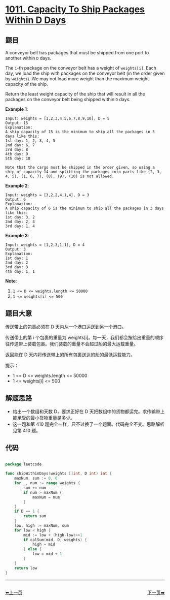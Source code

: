 # [1011. Capacity To Ship Packages Within D Days](https://leetcode.com/problems/capacity-to-ship-packages-within-d-days/)


## 题目

A conveyor belt has packages that must be shipped from one port to another within `D` days.

The `i`-th package on the conveyor belt has a weight of `weights[i]`. Each day, we load the ship with packages on the conveyor belt (in the order given by `weights`). We may not load more weight than the maximum weight capacity of the ship.

Return the least weight capacity of the ship that will result in all the packages on the conveyor belt being shipped within `D` days.

**Example 1**:

    Input: weights = [1,2,3,4,5,6,7,8,9,10], D = 5
    Output: 15
    Explanation: 
    A ship capacity of 15 is the minimum to ship all the packages in 5 days like this:
    1st day: 1, 2, 3, 4, 5
    2nd day: 6, 7
    3rd day: 8
    4th day: 9
    5th day: 10
    
    Note that the cargo must be shipped in the order given, so using a ship of capacity 14 and splitting the packages into parts like (2, 3, 4, 5), (1, 6, 7), (8), (9), (10) is not allowed.

**Example 2**:

    Input: weights = [3,2,2,4,1,4], D = 3
    Output: 6
    Explanation: 
    A ship capacity of 6 is the minimum to ship all the packages in 3 days like this:
    1st day: 3, 2
    2nd day: 2, 4
    3rd day: 1, 4

**Example 3**:

    Input: weights = [1,2,3,1,1], D = 4
    Output: 3
    Explanation: 
    1st day: 1
    2nd day: 2
    3rd day: 3
    4th day: 1, 1

**Note**:

1. `1 <= D <= weights.length <= 50000`
2. `1 <= weights[i] <= 500`


## 题目大意

传送带上的包裹必须在 D 天内从一个港口运送到另一个港口。

传送带上的第 i 个包裹的重量为 weights[i]。每一天，我们都会按给出重量的顺序往传送带上装载包裹。我们装载的重量不会超过船的最大运载重量。

返回能在 D 天内将传送带上的所有包裹送达的船的最低运载能力。

提示：

- 1 <= D <= weights.length <= 50000
- 1 <= weights[i] <= 500


## 解题思路

- 给出一个数组和天数 D，要求正好在 D 天把数组中的货物都运完。求传输带上能承受的最小货物重量是多少。
- 这一题和第 410 题完全一样，只不过换了一个题面。代码完全不变。思路解析见第 410 题。


## 代码

```go

package leetcode

func shipWithinDays(weights []int, D int) int {
	maxNum, sum := 0, 0
	for _, num := range weights {
		sum += num
		if num > maxNum {
			maxNum = num
		}
	}
	if D == 1 {
		return sum
	}
	low, high := maxNum, sum
	for low < high {
		mid := low + (high-low)>>1
		if calSum(mid, D, weights) {
			high = mid
		} else {
			low = mid + 1
		}
	}
	return low
}

```


----------------------------------------------
<div style="display: flex;justify-content: space-between;align-items: center;">
<p><a href="https://books.halfrost.com/leetcode/ChapterFour/1000~1099/1005.Maximize-Sum-Of-Array-After-K-Negations/">⬅️上一页</a></p>
<p><a href="https://books.halfrost.com/leetcode/ChapterFour/1000~1099/1017.Convert-to-Base--2/">下一页➡️</a></p>
</div>
